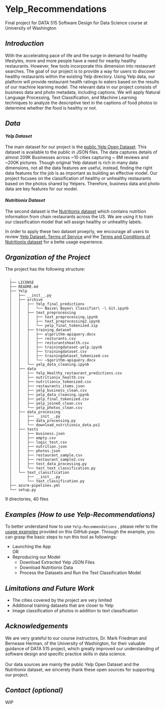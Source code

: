 # Yelp_Recommendations
Final project for DATA 515 Software Design for Data Science course at University of Washington

<h2><i> Introduction </i></h2>
With the accelerating pace of life and the surge in demand for healthy lifestyles, more and more people have a need for nearby healthy restaurants. However, few tools incorporate this dimension into restaurant searches. The goal of our project is to provide a way for users to discover healthy restaurants within the existing Yelp directory. Using Yelp data, our platform will provide restaurant health ratings to eaters based on the results of our machine learning model. The relevant  data in our project consists of business data and photo metadata, including captions. We will apply Natural Language Processing, Text Classification, and Machine Learning techniques  to analyze the descriptive text in the captions of food photos to determine whether the food is healthy or not. 

<h2><i>Data</i></h2>

<i> <h4> Yelp Dataset </h4></i> The main dataset for our project is the [public Yelp Open Dataset](https://www.yelp.com/dataset). This dataset is available to the public in JSON files. The data captures details of almost 209K Businesses across ~10 cities capturing ~ 8M reviews and ~200K pictures. Though original Yelp dataset is rich in many data dimensions, not all the data features are useful, instead, finding the right data features for the job is as important as building an effective model. Our project focuses on the classification of healthy or unhealthy restaurants based on the photos shared by Yelpers. Therefore, business data and photo data are key features for our model. 

<i> <h4> Nutritionix Dataset </h4></i> The second dataset is the [Nutritionix dataset](https://www.nutritionix.com/business/api) which contains nutrition information from chain restaurants across the US.  We are using it to train our classification model that will assign healthy or unhealthy labels. <br>

In order to apply these two dataset proeprly, we encourage all users to review [Yelp Dataset: Terms of Service](https://terms.yelp.com/tos/en_us/20200101_en_us/) and the [Terms and Conditions of Nutritionix dataset](https://www.nutritionix.com/apiterms) for a bette usage experience. 


<h2><i>Organization of the Project</i></h2>
The project has the following structure: <br>

```
  .
  ├── LICENSE
  ├── README.md
  ├── Yelp
  │   ├── __init__.py
  │   ├── archive
  │   │   ├── Yelp_final_predictions
  │   │   │   └── Naive\ Bayes\ Classifier\ -\ Git.ipynb
  │   │   ├── text_preprocessing
  │   │   │   ├── text_preprocessing.ipynb
  │   │   │   ├── text_preprocessing2.ipynb
  │   │   │   └── yelp_final_tokenized.zip
  │   │   ├── training_dataset
  │   │   │   ├── algorithm-apiquery.docx
  │   │   │   ├── resturants.csv
  │   │   │   ├── resturantshealth.csv
  │   │   │   ├── trainingdataset-yelp.ipynb
  │   │   │   ├── trainingdataset.csv
  │   │   │   ├── trainingdataset_tokenized.csv
  │   │   │   └── ~$gorithm-apiquery.docx
  │   │   └── yelp_data_cleaning.ipynb
  │   ├── data
  │   │   ├── Yelp_Healthy_restaurant_predictions.csv
  │   │   ├── nutritionix_health.csv
  │   │   ├── nutritionix_tokenized.csv
  │   │   ├── restaurants_items.json
  │   │   ├── yelp_business_clean.csv
  │   │   ├── yelp_data_cleaning.ipynb
  │   │   ├── yelp_final_tokenized.csv
  │   │   ├── yelp_joined_clean.csv
  │   │   └── yelp_photos_clean.csv
  │   ├── data_processing
  │   │   ├── __init__.py
  │   │   ├── data_processing.py
  │   │   └── download_nutritionix_data.ps1
  │   ├── tests
  │   │   ├── business.json
  │   │   ├── empty.csv
  │   │   ├── logic_test.csv
  │   │   ├── nutrition.json
  │   │   ├── photos.json
  │   │   ├── restaurant_sample.csv
  │   │   ├── restaurant_sample2.csv
  │   │   ├── test_data_processing.py
  │   │   └── test_text_classification.py
  │   └── text_classification
  │       ├── __init__.py
  │       └── text_classification.py
  ├── azure-pipelines.yml
  └── setup.py
```
9 directories, 40 files

<h2><i>Examples (How to use Yelp-Recommendations)</i></h2> 

To better understand how to use ```Yelp-Recommendations``` , please refer to the [usage examples](https://github.com/nhalfi/Yelp_Recommendations/tree/main/examples) provided on this GitHub page. Through the example, you can grasp the basic steps to run this tool as followings:

  * Launching the App <br>
    OR
  * Reproducing our Model
    * Download Extracted Yelp JSON Files
    * Download Nutritionix Data
    * Process the Datasets and Run the Text Classification Model

<h2><i>Limitations and Future Work</i></h2> 

  * The cities covered by the project are very limited <br>
  * Additional training datasets that are closer to Yelp <br>
  * Image classification of photos in addition to text classification <br>

<h2><i>Acknowledgements</i></h2> 

We are very grateful to our course instructors, Dr. Mark Friedman and Bernease Herman, of the University of Washington, for their valuable guidance of DATA 515 project, which greatly improved our understanding of software design and specific practice skills in data science. <br>
<br>
Our data sources are mainly the public Yelp Open Dataset and the Nutritionix dataset, we sincerely thank these open sources for supporting our project.

<h2><i>Contact (optional)</i></h2> WIP

